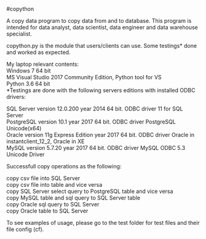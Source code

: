 #copython

A copy data program to copy data from and to database.
This program is intended for data analyst, data scientist, data engineer and data warehouse specialist. 

copython.py is the module that users/clients can use.
Some testings* done and worked as expected.
 
My laptop relevant contents:<br />
Windows 7 64 bit<br />
MS Visual Studio 2017 Community Edition, Python tool for VS<br />
Python 3.6 64 bit<br /> 
*Testings are done with the following servers editions with installed ODBC drivers:

SQL Server version 12.0.200 year 2014 64 bit. ODBC driver 11 for SQL Server<br />
PostgreSQL version 10.1 year 2017 64 bit. ODBC driver PostgreSQL Unicode(x64)<br />
Oracle version 11g Express Edition year 2017 64 bit. ODBC driver Oracle in instantclient_12_2, Oracle in XE<br />
MySQL version 5.7.20 year 2017 64 bit. ODBC driver MySQL ODBC 5.3 Unicode Driver<br />


Successfull copy operations as the following:

copy csv file into SQL Server<br />
copy csv file into  table and vice versa<br />
copy SQL Server select query to PostgreSQL table and vice versa<br />
copy MySQL table and sql query to SQL Server table<br />
copy Oracle sql query to SQL Server<br />
copy Oracle table to SQL Server

To see examples of usage, please go to the test folder for test files and their file config (cf).